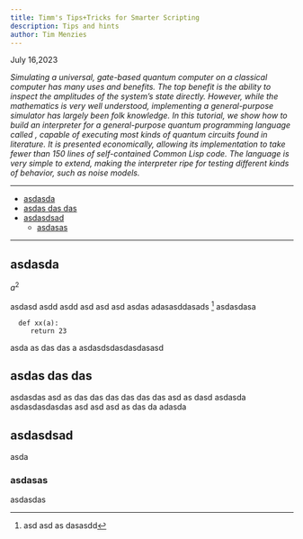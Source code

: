 ```yaml
---
title: Timm's Tips+Tricks for Smarter Scripting
description: Tips and hints
author: Tim Menzies
---
```

July 16,2023

<em>
Simulating a universal, gate-based quantum computer on a classical
computer has many uses and benefits. The top benefit is the ability
to inspect the amplitudes of the system’s state directly. However,
while the mathematics is very well understood, implementing a
general-purpose simulator has largely been folk knowledge. In this
tutorial, we show how to build an interpreter for a general-purpose
quantum programming language called , capable of executing most
kinds of quantum circuits found in literature. It is presented
economically, allowing its implementation to take fewer than 150
lines of self-contained Common Lisp code. The language
 is very simple to extend, making the interpreter ripe for testing
 different kinds of behavior, such as noise models.</em>

------

<!-- toc -->

- [asdasda](#asdasda)
- [asdas das das](#asdas-das-das)
- [asdasdsad](#asdasdsad)
  * [asdasas](#asdasas)

<!-- tocstop -->

-------

## asdasda

$a^2$

<i class="fa-solid fa-coffee"></i> 

asdasd asdd asdd asd asd asd asdas
adasasddasads [^aaa]
asdasdasa


      def xx(a):
         return 23

asda
as
das
das
a
asdasdsdasdasdasasd

## asdas das das

asdasdas asd as das das das das das das asd as dasd asdasda
asdasdasdasdas asd asd asd as das da adasda

## asdasdsad

asda


### asdasas

asdasdas

[^aaa]: asd asd as dasasdd


